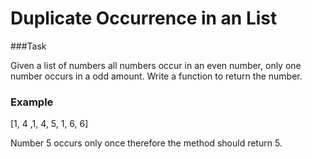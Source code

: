 # Duplicate Occurrence in an List

###Task

Given a list of numbers all numbers occur in an even number, only one number occurs in a odd amount.
Write a function to return the number.

### Example

[1, 4 ,1, 4, 5, 1, 6, 6]

Number 5 occurs only once therefore the method should return 5.